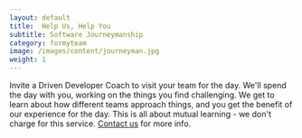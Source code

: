 ```yaml
---
layout: default
title:  Help Us, Help You
subtitle: Software Journeymanship
category: formyteam
image: /images/content/journeyman.jpg
weight: 1
---
```

Invite a Driven Developer Coach to visit your team for the day. We'll spend the day with you, working on the things you find challenging. We get to learn about how different teams approach things, and you get the benefit of our experience for the day. This is all about mutual learning - we don't charge for this service.
[Contact us](/Pages/ContactUs) for more info.

